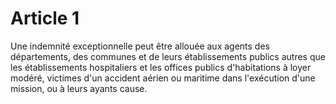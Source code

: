 # Article 1

Une indemnité exceptionnelle peut être allouée aux agents des départements, des communes et de leurs établissements publics autres que les établissements hospitaliers et les offices publics d'habitations à loyer modéré, victimes d'un accident aérien ou maritime dans l'exécution d'une mission, ou à leurs ayants cause.
